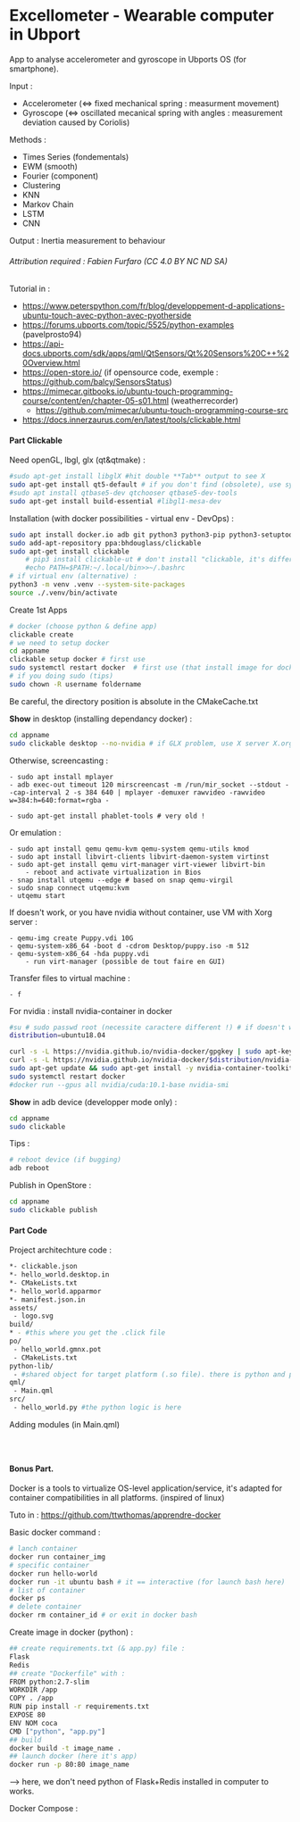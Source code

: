 # Excellometer - Wearable computer in Ubport

App to analyse accelerometer and gyroscope in Ubports OS (for smartphone).

Input :
- Accelerometer (<=> fixed mechanical spring : measurment movement)
- Gyroscope (<=> oscillated mecanical spring with angles : measurement deviation caused by Coriolis)


Methods :
- Times Series (fondementals)
- EWM (smooth)
- Fourier (component)
- Clustering 
- KNN
- Markov Chain
- LSTM
- CNN

Output :
Inertia measurement to behaviour


###### Attribution required : Fabien Furfaro (CC 4.0 BY NC ND SA)

Tutorial in :

- https://www.peterspython.com/fr/blog/developpement-d-applications-ubuntu-touch-avec-python-avec-pyotherside
- https://forums.ubports.com/topic/5525/python-examples (pavelprosto94)
- https://api-docs.ubports.com/sdk/apps/qml/QtSensors/Qt%20Sensors%20C++%20Overview.html
- https://open-store.io/ (if opensource code, exemple : https://github.com/balcy/SensorsStatus)
- https://mimecar.gitbooks.io/ubuntu-touch-programming-course/content/en/chapter-05-s01.html (weatherrecorder)
    - https://github.com/mimecar/ubuntu-touch-programming-course-src
- https://docs.innerzaurus.com/en/latest/tools/clickable.html

#### Part Clickable

Need openGL, lbgl, glx (qt&qtmake) :

```bash
#sudo apt-get install libglX #hit double **Tab** output to see X
sudo apt-get install qt5-default # if you don't find (obsolete), use synaptic package manager to see the new name (or apt list | grep qt5)
#sudo apt install qtbase5-dev qtchooser qtbase5-dev-tools
sudo apt-get install build-essential #libgl1-mesa-dev
```

Installation (with docker possibilities - virtual env - DevOps) :
```bash
sudo apt install docker.io adb git python3 python3-pip python3-setuptools python3-venv android-tools-adb android-tools-fastboot
sudo add-apt-repository ppa:bhdouglass/clickable
sudo apt-get install clickable
    # pip3 install clickable-ut # don't install "clickable, it's different ! uninstall otherwise"
    #echo PATH=$PATH:~/.local/bin>>~/.bashrc 
# if virtual env (alternative) :
python3 -m venv .venv --system-site-packages
source ./.venv/bin/activate
```

Create 1st Apps
```bash
# docker (choose python & define app)
clickable create
# we need to setup docker
cd appname
clickable setup docker # first use
sudo systemctl restart docker  # first use (that install image for docker)
# if you doing sudo (tips)
sudo chown -R username foldername
```

Be careful, the directory position is absolute in the CMakeCache.txt

**Show** in desktop (installing dependancy docker) :
```bash
cd appname
sudo clickable desktop --no-nvidia # if GLX problem, use X server X.org driver ! For me, it's works (my nvidia gpu is very old..), no need "--no" after that
```

Otherwise, screencasting :

    - sudo apt install mplayer
    - adb exec-out timeout 120 mirscreencast -m /run/mir_socket --stdout --cap-interval 2 -s 384 640 | mplayer -demuxer rawvideo -rawvideo w=384:h=640:format=rgba -

    - sudo apt-get install phablet-tools # very old !

Or emulation :

    - sudo apt install qemu qemu-kvm qemu-system qemu-utils kmod
    - sudo apt install libvirt-clients libvirt-daemon-system virtinst
    - sudo apt-get install qemu virt-manager virt-viewer libvirt-bin
        - reboot and activate virtualization in Bios
    - snap install utqemu --edge # based on snap qemu-virgil
    - sudo snap connect utqemu:kvm
    - utqemu start

If doesn't work, or you have nvidia without container, use VM with Xorg server :

    - qemu-img create Puppy.vdi 10G
    - qemu-system-x86_64 -boot d -cdrom Desktop/puppy.iso -m 512
    - qemu-system-x86_64 -hda puppy.vdi
        - run virt-manager (possible de tout faire en GUI)

Transfer files to virtual machine :

    - f


For nvidia : install nvidia-container in docker
```bash
#su # sudo passwd root (necessite caractere different !) # if doesn't work in normal user..
distribution=ubuntu18.04

curl -s -L https://nvidia.github.io/nvidia-docker/gpgkey | sudo apt-key add -
curl -s -L https://nvidia.github.io/nvidia-docker/$distribution/nvidia-docker.list | sudo tee /etc/apt/sources.list.d/nvidia-docker.list
sudo apt-get update && sudo apt-get install -y nvidia-container-toolkit
sudo systemctl restart docker
#docker run --gpus all nvidia/cuda:10.1-base nvidia-smi
```

**Show** in adb device (developper mode only) :
```bash
cd appname
sudo clickable
```

Tips :
```bash
# reboot device (if bugging)
adb reboot
```

Publish in OpenStore :
```bash
cd appname
sudo clickable publish
```

#### Part Code

Project architechture code :

```bash
*- clickable.json
*- hello_world.desktop.in
*- CMakeLists.txt
*- hello_world.apparmor
*- manifest.json.in
assets/
 - logo.svg
build/
* - #this where you get the .click file
po/
 - hello_world.gmnx.pot
 - CMakeLists.txt
python-lib/
 - #shared object for target platform (.so file). there is python and pyotherside in this folder
qml/
 - Main.qml
src/
 - hello_world.py #the python logic is here
```

Adding modules (in Main.qml)
```bash

```

```bash

```

```bash

```

#### Bonus Part.

Docker is a tools to virtualize OS-level application/service, it's adapted for container compatibilities in all platforms. (inspired of linux)

Tuto in : https://github.com/ttwthomas/apprendre-docker

Basic docker command :
```bash
# lanch container
docker run container_img
# specific container
docker run hello-world
docker run -it ubuntu bash # it == interactive (for launch bash here)
# list of container
docker ps 
# delete container
docker rm container_id # or exit in docker bash
```

Create image in docker (python) :
```bash
## create requirements.txt (& app.py) file :
Flask
Redis
## create "Dockerfile" with :
FROM python:2.7-slim
WORKDIR /app
COPY . /app
RUN pip install -r requirements.txt
EXPOSE 80
ENV NOM coca
CMD ["python", "app.py"]
## build
docker build -t image_name .
## launch docker (here it's app)
docker run -p 80:80 image_name
```
--> here, we don't need python of Flask+Redis installed in computer to works.

Docker Compose :
```bash

```